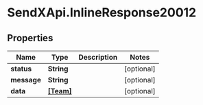 # SendXApi.InlineResponse20012

## Properties
Name | Type | Description | Notes
------------ | ------------- | ------------- | -------------
**status** | **String** |  | [optional] 
**message** | **String** |  | [optional] 
**data** | [**[Team]**](Team.md) |  | [optional] 


